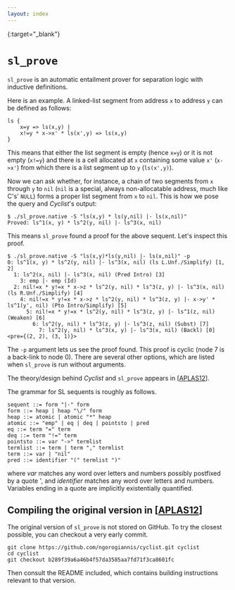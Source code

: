 ```yaml
---
layout: index
---
```

[Installation]: /installation
[APLAS12]: http://dx.doi.org/10.1007/978-3-642-35182-2_25
{:target="_blank"}

``sl_prove``
====================================================================================

``sl_prove`` is an automatic entailment prover for separation logic with inductive definitions.

Here is an example. A linked-list segment from address ``x`` to address ``y`` 
can be defined as follows:

	ls { 
	    x=y => ls(x,y) | 
	    x!=y * x->x' * ls(x',y) => ls(x,y) 
	} 

This means that either the list segment is empty (hence ``x=y``) or it is not
empty (``x!=y``) and there is a cell allocated at ``x`` containing some value ``x'`` 
(``x->x'``) from which there is a list segment up to ``y`` (``ls(x',y)``).

Now we can ask whether, for instance, a chain of two segments from ``x`` through ``y`` to ``nil``
(``nil`` is a special, always non-allocatable address, much like C's' ``NULL``)
forms a proper list segment from ``x`` to ``nil``. This is how we pose the query
and *Cyclist*'s output:

	$ ./sl_prove.native -S "ls(x,y) * ls(y,nil) |- ls(x,nil)"
	Proved: ls^1(x, y) * ls^2(y, nil) |- ls^3(x, nil)

This means ``sl_prove`` found a proof for the above sequent.  Let's inspect this proof.

    $ ./sl_prove.native -S "ls(x,y)*ls(y,nil) |- ls(x,nil)" -p
    0: ls^1(x, y) * ls^2(y, nil) |- ls^3(x, nil) (ls L.Unf./Simplify) [1, 2]
      1: ls^2(x, nil) |- ls^3(x, nil) (Pred Intro) [3]
        3: emp |- emp (Id)
      2: nil!=x * y!=x * x->z * ls^2(y, nil) * ls^3(z, y) |- ls^3(x, nil) (ls R.Unf./Simplify) [4]
        4: nil!=x * y!=x * x->z * ls^2(y, nil) * ls^3(z, y) |- x->y' * ls^1(y', nil) (Pto Intro/Simplify) [5]
          5: nil!=x * y!=x * ls^2(y, nil) * ls^3(z, y) |- ls^1(z, nil) (Weaken) [6]
            6: ls^2(y, nil) * ls^3(z, y) |- ls^3(z, nil) (Subst) [7]
              7: ls^2(y, nil) * ls^3(x, y) |- ls^3(x, nil) (Backl) [0] <pre={(2, 2), (3, 1)}>
    
The ``-p`` argument lets us see the proof found. This proof is cyclic (node 7 is a back-link to node 0).
There are several other options, which are listed when ``sl_prove`` is run without arguments.

The theory/design behind *Cyclist* and ``sl_prove`` appears in [[APLAS12]].

The grammar for SL sequents is roughly as follows.

	sequent ::= form "|-" form
	form ::= heap | heap "\/" form
	heap ::= atomic | atomic "*" heap
	atomic ::= "emp" | eq | deq | pointsto | pred
	eq ::= term "=" term
	deq ::= term "!=" term
	pointsto ::= var "->" termlist
	termlist ::= term | term "," termlist
	term ::= var | "nil"
	pred ::= identifier "(" termlist ")"

where *var* matches any word over letters and numbers possibly postfixed by a
quote ', and *identifier* matches any word over letters and numbers.
Variables ending in a quote are implicitly existentially quantified.

Compiling the original version in [[APLAS12]]
--------------------------------------------------------------------------------

The original version of ``sl_prove`` is not stored on GitHub.  To try the closest possible, 
you can checkout a very early commit.

~~~~~~~~~~
git clone https://github.com/ngorogiannis/cyclist.git cyclist
cd cyclist 
git checkout b289f39a6a46b4f57da3585aa7fd71f3ca8601fc
~~~~~~~~~~

Then consult the README included, which contains building instructions
relevant to that version.
